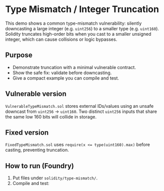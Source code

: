 # Type Mismatch / Integer Truncation

This demo shows a common type-mismatch vulnerability: silently downcasting a large integer (e.g. `uint256`) to a smaller type (e.g. `uint160`). Solidity truncates high-order bits when you cast to a smaller unsigned integer, which can cause collisions or logic bypasses.

## Purpose
- Demonstrate truncation with a minimal vulnerable contract.
- Show the safe fix: validate before downcasting.
- Give a compact example you can compile and test.

## Vulnerable version
`VulnerableTypeMismatch.sol` stores external IDs/values using an unsafe downcast from `uint256` → `uint160`. Two distinct `uint256` inputs that share the same low 160 bits will collide in storage.

## Fixed version
`FixedTypeMismatch.sol` uses `require(x <= type(uint160).max)` before casting, preventing truncation.

## How to run (Foundry)
1. Put files under `solidity/type-mismatch/`.
2. Compile and test:
